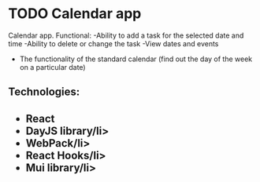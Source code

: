 <h1> TODO Calendar app </h1>

Calendar app. Functional:
-Ability to add a task for the selected date and time
-Ability to delete or change the task
-View dates and events
- The functionality of the standard calendar (find out the day of the week on a particular date)

<h2>Technologies:<h2>
<ul>
<li>React</li>
<li>DayJS library/li>
<li>WebPack/li>
<li>React Hooks/li>
<li>Mui library/li>
</ul>




